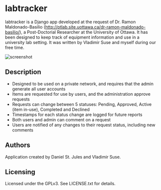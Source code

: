 labtracker
===========

labtracker is a Django app developed at the request of Dr. Ramon Maldonado-Basilio (<http://ptlab.site.uottawa.ca/dr-ramon-maldonado-basilio/>), a Post-Doctorial Researcher at the University of Ottawa. It has been designed to keep track of equipment information and use in a university lab setting. It was written by Vladimir Suse and myself during our free time.

![screenshot](http://danielstjules.com/labtracker/screenshot.gif)

Description
-----------

* Designed to be used on a private network, and requires that the admin generate all user accounts
* Items are requested for use by users, and the administration approve requests
* Requests can change between 5 statuses: Pending, Approved, Active (item in-use), Completed and Declined
* Timestamps for each status change are logged for future reports
* Both users and admin can comment on a request
* Users are notified of any changes to their request status, including new comments

Authors
-------

Application created by Daniel St. Jules and Vladimir Suse.

Licensing
---------

Licensed under the GPLv3. See LICENSE.txt for details.
